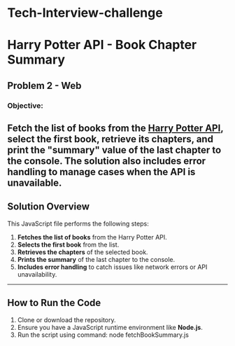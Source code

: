 # Tech-Interview-challenge
# Harry Potter API - Book Chapter Summary

## Problem 2 - Web

### **Objective:**  

Fetch the list of books from the [Harry Potter API](https://docs.potterdb.com/apis/rest), 
select the first book, retrieve its chapters, and print the **"summary"** value of the last chapter to the console. 
The solution also includes error handling to manage cases when the API is unavailable.
---

## **Solution Overview**

This JavaScript file performs the following steps:  
1. **Fetches the list of books** from the Harry Potter API.  
2. **Selects the first book** from the list.  
3. **Retrieves the chapters** of the selected book.  
4. **Prints the summary** of the last chapter to the console.  
5. **Includes error handling** to catch issues like network errors or API unavailability.

---

## **How to Run the Code**

1. Clone or download the repository.  
2. Ensure you have a JavaScript runtime environment like **Node.js**.  
3. Run the script using command: node fetchBookSummary.js
